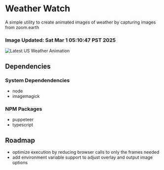 # Weather Watch

A simple utility to create animated images of weather by capturing images from zoom.earth

### Image Updated: Sat Mar  1 05:10:47 PST 2025

![Latest US Weather Animation](animations/2025-03-01.webp)

## Dependencies
### System Dependendencies
* node
* imagemagick
### NPM Packages
* puppeteer
* typescript

## Roadmap
* optimize execution by reducing browser calls to only the frames needed
* add environment variable support to adjust overlay and output image options
